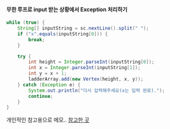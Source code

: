 #### 무한 루프로 input 받는 상황에서 Exception 처리하기
```java
while (true) {
    String[] inputString = sc.nextLine().split(" ");
    if ("x".equals(inputString[0])) {
        break;
    }

    try {
        int height = Integer.parseInt(inputString[0]);
        int x = Integer.parseInt(inputString[1]);
        int y = x + 1;
        ladderArray.add(new Vertex(height, x, y));
    } catch (Exception e) {
        System.out.println("다시 입력해주세요(x는 입력 완료).");
        continue;
    }
}
```

개인적인 참고용으로 메모..
[참고한 곳](https://stackoverflow.com/questions/12702076/java-try-catch-with-inputmismatchexception-creates-infinite-loop)